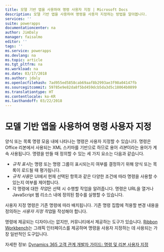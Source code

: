 ```yaml
---
title: 모델 기반 앱을 사용하여 명령 사용자 지정 | Microsoft Docs
description: 모델 기반 앱을 사용하여 명령을 사용자 지정하는 방법을 알아봅니다.
services: ''
suite: powerapps
documentationcenter: na
author: JimDaly
manager: faisalmo
editor: ''
tags: ''
ms.service: powerapps
ms.devlang: na
ms.topic: article
ms.tgt_pltfrm: na
ms.workload: na
ms.date: 03/17/2018
ms.author: jdaly
ms.openlocfilehash: 7ad955ed5858cab69aaf8b2993ae3f98a04147fb
ms.sourcegitcommit: 59785e9e82da8f5bd459dcb5da3d5c18064b0899
ms.translationtype: HT
ms.contentlocale: ko-KR
ms.lasthandoff: 03/22/2018
---
```

# <a name="customize-commands-with-model-driven-apps"></a>모델 기반 앱을 사용하여 명령 사용자 지정 

양식 또는 목록 명령 모음 내에 나타나는 명령은 사용자 지정할 수 있습니다. 명령은 Office 리본에서 사용되는 XML 스키마를 기반으로 하므로 용어 *리본*이라는 용어가 계속 사용됩니다. 명령을 만들 때 정의할 수 있는 세 가지 요소는 다음과 같습니다.

- *규칙 표시*는 명령 또는 명령 그룹이 표시되는지 여부를 결정하기 위해 양식 또는 목록이 로드될 때 평가됩니다.
- *규칙 사용*은 UI에서 현재 선택된 항목과 같은 다양한 조건에 따라 명령을 사용할 수 있는지 여부를 제어합니다.
- 각 명령에 대한 *작업*은 선택 시 수행할 작업을 알려줍니다. 명령은 URL을 열거나 JavaScript 웹 리소스 내에 정의된 함수를 실행할 수 있습니다.

사용자 지정 명령은 기존 명령에 따라 배치됩니다. 기존 명령 집합에 적용할 변경 내용을 정의하는 *사용자 지정 작업*을 작성해야 합니다. 

명령에 제공되는 디자이너는 없지만, 커뮤니티에서 제공하는 도구가 있습니다. [Ribbon Workbench](http://www.develop1.net/public/rwb/ribbonworkbench.aspx)는 그래픽 인터페이스를 제공하며 명령을 사용자 지정하는 데 사용되는 가장 일반적인 도구입니다.

자세한 정보: [Dynamics 365 고객 관계 개발자 가이드: 명령 및 리본 사용자 지정](/dynamics365/customer-engagement/developer/customize-dev/customize-commands-ribbon)


